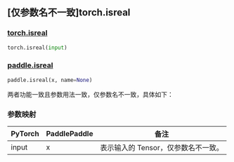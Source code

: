 ## [仅参数名不一致]torch.isreal

### [torch.isreal](https://pytorch.org/docs/stable/generated/torch.isreal.html#torch-isreal)

```python
torch.isreal(input)
```

### [paddle.isreal](https://www.paddlepaddle.org.cn/documentation/docs/zh/develop/api/paddle/isreal_cn.html)

```python
paddle.isreal(x, name=None)
```

两者功能一致且参数用法一致，仅参数名不一致，具体如下：

### 参数映射

| PyTorch | PaddlePaddle | 备注                               |
| ------- | ------------ | ---------------------------------- |
| input   | x            | 表示输入的 Tensor，仅参数名不一致。 |
